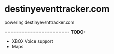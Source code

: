 destinyeventtracker.com
=======================

powering destinyeventtracker.com



=======================
**TODO:**
* XBOX Voice support
* Maps
